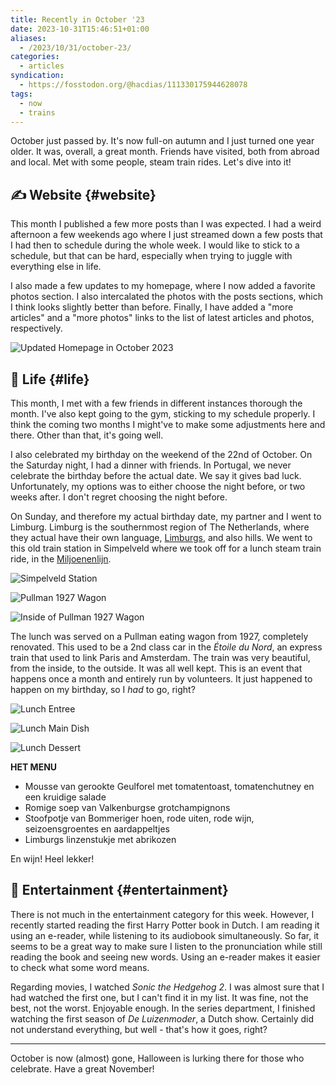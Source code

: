 ```yaml
---
title: Recently in October '23
date: 2023-10-31T15:46:51+01:00
aliases:
  - /2023/10/31/october-23/
categories:
  - articles
syndication:
  - https://fosstodon.org/@hacdias/111330175944628078
tags:
  - now
  - trains
---
```


October just passed by. It's now full-on autumn and I just turned one year older. It was, overall, a great month. Friends have visited, both from abroad and local. Met with some people, steam train rides. Let's dive into it!

<!--more-->

## ✍️ Website {#website}

This month I published a few more posts than I was expected. I had a weird afternoon a few weekends ago where I just streamed down a few posts that I had then to schedule during the whole week. I would like to stick to a schedule, but that can be hard, especially when trying to juggle with everything else in life.

I also made a few updates to my homepage, where I now added a favorite photos section. I also intercalated the photos with the posts sections, which I think looks slightly better than before. Finally, I have added a "more articles" and a "more photos" links to the list of latest articles and photos, respectively.

![Updated Homepage in October 2023](cdn:/2023-10-website-homepage?class=fw)

## 🍄 Life {#life}

This month, I met with a few friends in different instances thorough the month. I've also kept going to the gym, sticking to my schedule properly. I think the coming two months I might've to make some adjustments here and there. Other than that, it's going well.

I also celebrated my birthday on the weekend of the 22nd of October. On the Saturday night, I had a dinner with friends. In Portugal, we never celebrate the birthday before the actual date. We say it gives bad luck. Unfortunately, my options was to either choose the night before, or two weeks after. I don't regret choosing the night before.

On Sunday, and therefore my actual birthday date, my partner and I went to Limburg. Limburg is the southernmost region of The Netherlands, where they actual have their own language, [Limburgs](https://en.wikipedia.org/wiki/Limburgish), and also hills. We went to this old train station in Simpelveld where we took off for a lunch steam train ride, in the [Miljoenenlijn](https://miljoenenlijn.nl/).

<div class='fg fw' style='grid-template-columns: repeat(3, 1fr);'>

![](cdn:/2023-10-simpelveld "Simpelveld Station")

![](cdn:/2023-10-simpelveld-pullman "Pullman 1927 Wagon")

![](cdn:/2023-10-simpelveld-pullman-binnen "Inside of Pullman 1927 Wagon")

</div>

The lunch was served on a Pullman eating wagon from 1927, completely renovated. This used to be a 2nd class car in the *Étoile du Nord*, an express train that used to link Paris and Amsterdam. The train was very beautiful, from the inside, to the outside. It was all well kept. This is an event that happens once a month and entirely run by volunteers. It just happened to happen on my birthday, so I *had* to go, right?

<div class='fg fw' style='grid-template-columns: repeat(3, 1fr);'>

![](cdn:/2023-10-lunchtrein-voorgerecht "Lunch Entree")

![](cdn:/2023-10-lunchtrein-hoofdgerecht "Lunch Main Dish")

![](cdn:/2023-10-lunchtrein-toetje "Lunch Dessert")

</div>

<div class="box">

**HET MENU**

* Mousse van gerookte Geulforel met tomatentoast, tomatenchutney en een kruidige salade
* Romige soep van Valkenburgse grotchampignons
* Stoofpotje van Bommeriger hoen, rode uiten, rode wijn, seizoensgroentes en aardappeltjes
* Limburgs linzenstukje met abrikozen

En wijn! Heel lekker!

</div>

## 🍿 Entertainment {#entertainment}

There is not much in the entertainment category for this week. However, I recently started reading the first Harry Potter book in Dutch. I am reading it using an e-reader, while listening to its audiobook simultaneously. So far, it seems to be a great way to make sure I listen to the pronunciation while still reading the book and seeing new words. Using an e-reader makes it easier to check what some word means. 

Regarding movies, I watched *Sonic the Hedgehog 2*. I was almost sure that I had watched the first one, but I can't find it in my list. It was fine, not the best, not the worst. Enjoyable enough. In the series department, I finished watching the first season of *De Luizenmoder*, a Dutch show. Certainly did not understand everything, but well - that's how it goes, right?

<hr>

October is now (almost) gone, Halloween is lurking there for those who celebrate. Have a great November!
